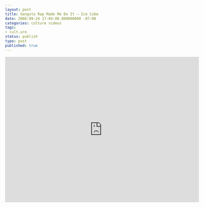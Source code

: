 ```yaml
---
layout: post
title: Gangsta Rap Made Me Do It – Ice Cube
date: 2008-09-24 17:04:00.000000000 -07:00
categories: culture videos
tags:
- cult.ure
status: publish
type: post
published: true
---
```

<iframe width="640" height="480" src="https://www.youtube.com/embed/pBbcOqe-gr8" frameborder="0" allowfullscreen></iframe>
